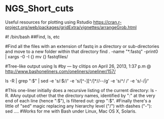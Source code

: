 # NGS_Short_cuts
Useful resources for plotting using Rstudio
https://cran.r-project.org/web/packages/gridExtra/vignettes/arrangeGrob.html


#! /bin/bash
##Find, ls, etc

#Find all the files with an extension of fastq in a directory or sub-directories and move to a new folder within that directory
find . -name "*.fastq" -print0 | xargs -0 -I {} mv {} fastqfiles/

#Tree-like output using ls
#by — by clitips on April 26, 2013, 1:37 p.m @ http://www.bashoneliners.com/oneliners/oneliner/157/

ls -R | grep ":$" | sed -e 's/:$//' -e 's/[^-][^\/]*\//--/g' -e 's/^/   /' -e 's/-/|/'

#This one-liner initially does a recursive listing of the current directory: ls -R.
#Any output other that the directory names, identified by ":" at the very end of each line (hence ":$"), is filtered out: grep ":$".
#Finally there's a little of "sed" magic replacing any hierarchy level ("/") with dashes ("-"): sed ....
#Works for me with Bash under Linux, Mac OS X, Solaris.
